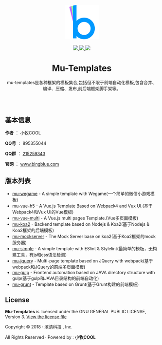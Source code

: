 <div align="center">
  <a href="http://www.bingblue.com">
    <img width="112" heigth="112" src="https://github.com/bingblue/group/blob/master/public/img/logo-b-square.png">
  </a>
  <br>
  <br>
	<a href="https://standardjs.com">
		<img src="https://img.shields.io/badge/code_style-standard-brightgreen.svg">
	</a>
  <a href="https://github.com/stylelint/stylelint">
		<img src="https://img.shields.io/badge/css%20style-stylelint-brightgreen.svg">
	</a>
  <a href="https://jq.qq.com/?_wv=1027&k=5tyQDAd">
		<img src="https://img.shields.io/badge/QQ%20Group-215259343-blue.svg">
	</a>
  <h1>Mu-Templates</h1>
  <p>
    mu-templates是各种框架的模板集合,包括但不限于前端自动化模板,包含合并、编译、压缩、发布,前后端框架脚手架等。
  <p>
  <br>
  <br>
</div>

## 基本信息

**作者** ： 小牧COOL

**QQ号** ： 895355044

**QQ群** ： [215259343][4]

**官网** ： www.bingblue.com

## 版本列表

- [mu-wegame][8]  -  A simple template with Wegame(一个简单的微信小游戏模板)
- [mu-vue-h5][6] - A Vue.js Template Based on Webpack4 and Vux UI.(基于Webpack4和Vux UI的Vue模板)
- [mu-vue-multi][10] - A Vue.js multi pages Template.(Vue多页面模板)
- [mu-koa2][7]  -  Backend template based on Nodejs & Koa2(基于Nodejs & Koa2框架的后端模板)
- [mu-mockserver][9]  -  The Mock Server base on koa2(基于Koa2框架的mock服务器)
- [mu-simple][1]  -  A simple template with ESlint & Stylelint(最简单的模板，无构建工具，有js和css语法检测)
- [mu-jquery][2]  -  Multi-page template based on JQuery with webpack(基于webpack和JQuery的前端多页面模板)
- [mu-gulp][5] - Frontend automation based on JAVA directory structure with gulp(基于gulp和JAVA目录结构的前端自动化)
- [mu-grunt][3] - Template based on Grunt(基于Grunt构建的前端模板)

## License

**Mu-Templates** is licensed under the GNU GENERAL PUBLIC LICENSE, Version 3. [View the license file](https://github.com/xiaomucool/mu-templates/blob/master/LICENSE)

Copyright © 2018 · 滨清科技 , Inc. 

All Rights Reserved · Powered by : **小牧COOL**

[1]:https://github.com/xiaomucool/mu-templates/tree/mu-simple
[2]:https://github.com/xiaomucool/mu-templates/tree/mu-jquery
[3]:https://github.com/xiaomucool/mu-templates/tree/mu-grunt
[4]:https://jq.qq.com/?_wv=1027&k=5tyQDAd
[5]:https://github.com/xiaomucool/mu-templates/tree/mu-gulp
[6]:https://github.com/xiaomucool/mu-templates/tree/mu-vue-h5
[7]:https://github.com/xiaomucool/mu-templates/tree/mu-koa2
[8]:https://github.com/xiaomucool/mu-templates/tree/mu-wegame
[9]:https://github.com/xiaomucool/mu-templates/tree/mu-mockserver
[10]:https://github.com/xiaomucool/mu-templates/tree/mu-vue-multi
